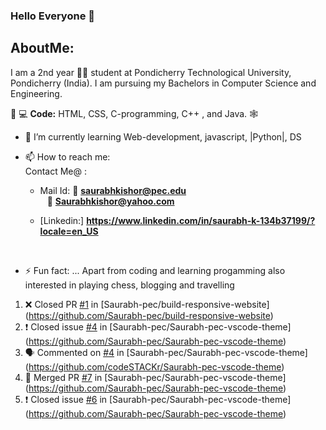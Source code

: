### Hello Everyone 👋
## AboutMe:
   I am a 2nd year :student: student at Pondicherry Technological University, Pondicherry (India). I am pursuing my Bachelors in Computer Science and Engineering.
 
 👨‍ 💻 **Code:**  HTML, CSS, C-programming, C++ , and Java. 🕸
 
 
- 🌱 I’m currently learning Web-development, javascript, |Python|, DS
- 📫 How to reach me:
<br>Contact Me@ :

   * Mail Id: 
    :e-mail:       **saurabhkishor@pec.edu** 
    <br>           ` `  :e-mail:  **Saurabhkishor@yahoo.com**

   * [Linkedin:] **https://www.linkedin.com/in/saurabh-k-134b37199/?locale=en_US**
  <br>
- ⚡ Fun fact: ... 
Apart from coding and learning progamming also interested in playing chess, blogging and travelling

<!--
**Saurabh-pec/Saurabh-pec** is a ✨ _special_ ✨ repository because its `README.md` (this file) appears on your GitHub profile.

Here are some ideas to get you started:

- 🔭 I’m currently working on ...
- 🌱 I’m currently learning ...
- 👯 I’m looking to collaborate on ...
- 🤔 I’m looking for help with ...
- 💬 Ask me about ...
- 📫 How to reach me: ...
- 😄 Pronouns: ...
- ⚡ Fun fact: ...
-->

  
<!--START_SECTION:activity-->
1. ❌ Closed PR [#1](https://github.com/Saurabh-pec/build-responsive-website/pull/1) in [Saurabh-pec/build-responsive-website]
(https://github.com/Saurabh-pec/build-responsive-website)
2. ❗️ Closed issue [#4](https://github.com/Saurabh-pec/codestackr-vscode-theme/issues/4) in [Saurabh-pec/Saurabh-pec-vscode-theme]
(https://github.com/Saurabh-pec/Saurabh-pec-vscode-theme)
3. 🗣 Commented on [#4](https://github.com/Saurabh-pec/codestackr-vscode-theme/issues/4) in [Saurabh-pec/Saurabh-pec-vscode-theme]
(https://github.com/codeSTACKr/Saurabh-pec-vscode-theme)
4. 🎉 Merged PR [#7](https://github.com/Saurabh-pec/codestackr-vscode-theme/pull/7) in [Saurabh-pec/Saurabh-pec-vscode-theme]
(https://github.com/Saurabh-pec/Saurabh-pec-vscode-theme)
5. ❗️ Closed issue [#6](https://github.com/Saurabh-pec/Saurabh-pec-vscode-theme/issues/6) in [Saurabh-pec/Saurabh-pec-vscode-theme]
(https://github.com/Saurabh-pec/Saurabh-pec-vscode-theme)
<!--END_SECTION:activity-->

